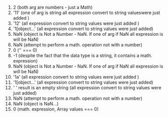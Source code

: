 1. 2 (both arg are numbers - just a Math) 
2. '11' (one of arg is string all expression convert to string values ​​were just added )
3. '12' (all expression convert to string values ​​were just added )
4. '1[object...' (all expression convert to string values ​​were just added)
5. NaN (object is Not a Number - NaN. If one of arg if NaN all expression is will be NaN)
6. NaN (attempt to perform a math. operation not with a number)
7. 0 ('' === 0)
8. -1 (despite the fact that the data type is a string, it contains a math. expression)
9. NaN (object is Not a Number - NaN. If one of arg if NaN all expression is will be NaN)
10. '1a' (all expression convert to string values ​​were just added )
11. '1[object...' (all expression convert to string values ​​were just added)
12. ' ' result is an empty string (all expression convert to string values ​​were just added)
13. NaN (attempt to perform a math. operation not with a number)
14. NaN (object is NaN...)
15. 0 (math. expression, Array values ​​=== 0)

